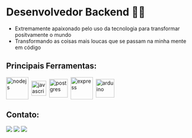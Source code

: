 # Desenvolvedor Backend 👨‍💻

- Extremamente apaixonado pelo uso da tecnologia para transformar positvamente o mundo
- Transformando as coisas mais loucas que se passam na minha mente em código

## Principais Ferramentas:

<div style="display: inline_block">
  <img align="center" alt="nodejs" height="" width="60px" src="https://cdn.jsdelivr.net/gh/devicons/devicon/icons/nodejs/nodejs-original-wordmark.svg" /> ‎ 
  <img align="center" alt="javascript" height="" width="40px" src="https://cdn.jsdelivr.net/gh/devicons/devicon/icons/javascript/javascript-original.svg" /> ‎ 
  <img align="center" alt="postgres" height="" width="50px"src="https://cdn.jsdelivr.net/gh/devicons/devicon/icons/postgresql/postgresql-original-wordmark.svg" /> ‎ 
  <img align="center" alt="express" height="" width="60px" src="https://cdn.jsdelivr.net/gh/devicons/devicon/icons/express/express-original-wordmark.svg" /> ‎       
  <img align="center" alt="arduino" height="" width="50px" src="https://cdn.jsdelivr.net/gh/devicons/devicon/icons/arduino/arduino-original-wordmark.svg" /> ‎     
</div>


## Contato:
  
<div> 
 <a href="https://discord.com/users/ThiagoPorto#2264" target="_blank"><img src="https://img.shields.io/badge/Discord-7289DA?style=for-the-badge&logo=discord&logoColor=white" target="_blank"></a> 
  <a href = "mailto:porthiago@gmail.com"><img src="https://img.shields.io/badge/-Gmail-%23333?style=for-the-badge&logo=gmail&logoColor=white" target="_blank"></a>
  <a href="https://www.linkedin.com/in/porthiago/" target="_blank"><img src="https://img.shields.io/badge/-LinkedIn-%230077B5?style=for-the-badge&logo=linkedin&logoColor=white" target="_blank"></a> 

